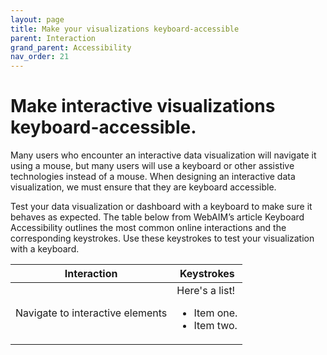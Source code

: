 ```yaml
---
layout: page
title: Make your visualizations keyboard-accessible
parent: Interaction
grand_parent: Accessibility
nav_order: 21
---
```


# Make interactive visualizations keyboard-accessible.

Many users who encounter an interactive data visualization will navigate it using a mouse, but many users will use a keyboard or other assistive technologies instead of a mouse. When designing an interactive data visualization, we must ensure that they are keyboard accessible. 

Test your data visualization or dashboard with a keyboard to make sure it behaves as expected. The table below from WebAIM’s article Keyboard Accessibility outlines the most common online interactions and the corresponding keystrokes. Use these keystrokes to test your visualization with a keyboard.

| Interaction              | Keystrokes                                                                           | 
| ------------------------ | ------------------------------------------------------------------------------------ | 
| Navigate to interactive elements | Here's a list! <ul><li>Item one.</li><li>Item two.</li></ul> |